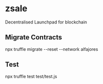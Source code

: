 # zsale
Decentralised Launchpad for blockchain



## Migrate Contracts
npx truffle migrate --reset --network  alfajores


## Test
npx truffle test test/test.js